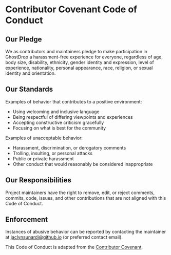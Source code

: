 # Contributor Covenant Code of Conduct

## Our Pledge

We as contributors and maintainers pledge to make participation in GhostDrop a harassment-free experience for everyone, regardless of age, body size, disability, ethnicity, gender identity and expression, level of experience, nationality, personal appearance, race, religion, or sexual identity and orientation.

## Our Standards

Examples of behavior that contributes to a positive environment:

- Using welcoming and inclusive language
- Being respectful of differing viewpoints and experiences
- Accepting constructive criticism gracefully
- Focusing on what is best for the community

Examples of unacceptable behavior:

- Harassment, discrimination, or derogatory comments
- Trolling, insulting, or personal attacks
- Public or private harassment
- Other conduct that would reasonably be considered inappropriate

## Our Responsibilities

Project maintainers have the right to remove, edit, or reject comments, commits, code, issues, and other contributions that are not aligned with this Code of Conduct.

## Enforcement

Instances of abusive behavior can be reported by contacting the maintainer at jaclynsunardi@github.io (or preferred contact email).

This Code of Conduct is adapted from the [Contributor Covenant](https://www.contributor-covenant.org/).